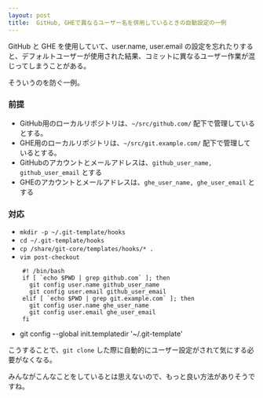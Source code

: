 ```yaml
---
layout: post
title:  GitHub, GHEで異なるユーザー名を併用しているときの自動設定の一例
---
```

GitHub と GHE を使用していて、user.name, user.email の設定を忘れたりすると、デフォルトユーザーが使用された結果、コミットに異なるユーザー作業が混じってしまうことがある。

そういうのを防ぐ一例。

### 前提

 * GitHub用のローカルリポジトリは、`~/src/github.com/` 配下で管理しているとする。
 * GHE用のローカルリポジトリは、`~/src/git.example.com/` 配下で管理しているとする。
 * GitHubのアカウントとメールアドレスは、`github_user_name, github_user_email` とする
 * GHEのアカウントとメールアドレスは、`ghe_user_name, ghe_user_email` とする

### 対応

 * `mkdir -p ~/.git-template/hooks`
 * `cd ~/.git-template/hooks`
 * `cp /share/git-core/templates/hooks/* .`
 * `vim post-checkout`

```
    #! /bin/bash
    if [ `echo $PWD | grep github.com` ]; then
      git config user.name github_user_name
      git config user.email github_user_email
    elif [ `echo $PWD | grep git.example.com` ]; then
      git config user.name ghe_user_name
      git config user.email ghe_user_email
    fi
```

 * git config --global init.templatedir '~/.git-template'

こうすることで、`git clone` した際に自動的にユーザー設定がされて気にする必要がなくなる。

みんながこんなことをしているとは思えないので、もっと良い方法がありそうですね。


